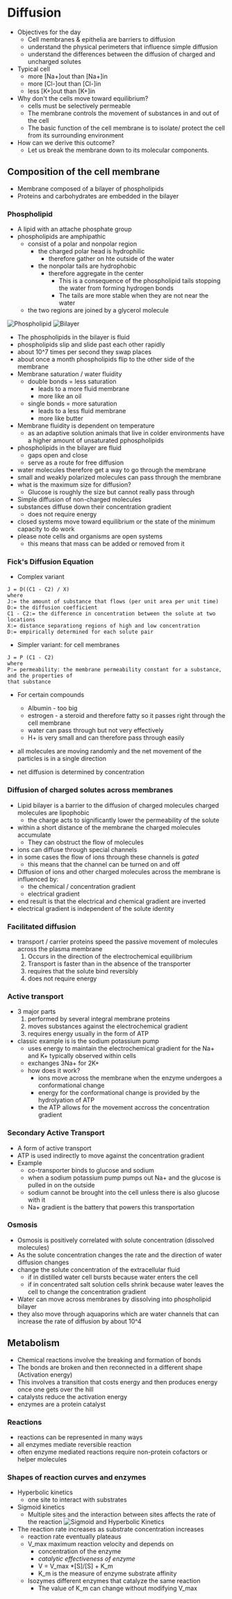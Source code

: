 # Diffusion
+ Objectives for the day
    + Cell membranes & epithelia are barriers to diffusion
    + understand the physical perimeters that influence simple diffusion
    + understand the differences between the diffusion of charged and uncharged
      solutes
+ Typical cell
    + more [Na+]out than [Na+]in
    + more [Cl-]out than [Cl-]in
    + less [K+]out than [K+]in
+ Why don't the cells move toward equilibrium?
    + cells must be selectively permeable
    + The membrane controls the movement of substances in and out of the cell
    + The basic function of the cell membrane is to isolate/ protect the cell
      from its surrounding environment
+ How can we derive this outcome?
   + Let us break the membrane down to its molecular components.

## Composition of the cell membrane 
+ Membrane composed of a bilayer of phospholipids
+ Proteins and carbohydrates are embedded in the bilayer

### Phospholipid
+ A lipid with an attache phosphate group
+ phospholipids are amphipathic
    + consist of a polar and nonpolar region
        + the charged polar head is hydrophilic
            + therefore gather on hte outside of the water
        + the nonpolar tails are hydrophobic
            + therefore aggregate in the center
                + This is a consequence of the phospholipid tails stopping the
                  water from forming hydrogen bonds
                + The tails are more stable when they are not near the water
    + the two regions are joined by a glycerol molecule

![Phospholipid](img/phospholipid.png)
![Bilayer](img/bilayer.jpg)

+ The phospholipids in the bilayer is fluid
+ phospholipids slip and slide past each other rapidly
+ about 10^7 times per second they swap places
+ about once a month phospholipids flip to the other side of the membrane
+ Membrane saturation / water fluidity
    + double bonds = less saturation
        + leads to a more fluid membrane
        + more like an oil
    + single bonds = more saturation
        + leads to a less fluid membrane
        + more like butter
+ Membrane fluidity is dependent on temperature
    + as an adaptive solution animals that live in colder environments have a
      higher amount of unsaturated pphospholipids
+ phospholipids in the bilayer are fluid
    + gaps open and close
    + serve as a route for free diffusion
+ water molecules therefore get a way to go through the membrane
+ small and weakly polarized molecules can pass through the membrane
+ what is the maximum size for diffusion?
    + Glucose is roughly the size but cannot really pass through
+ Simple diffusion of non-charged molecules
+ substances diffuse down their concentration gradient
    + does not require energy
+ closed systems move toward equilibrium or the state of the minimum capacity to
  do work
+ please note cells and organisms are open systems
    + this means that mass can be added or removed from it

### Fick's Diffusion Equation
+ Complex variant

```
J = D((C1 - C2) / X)
where
J:= the amount of substance that flows (per unit area per unit time)
D:= the diffusion coefficient
C1 - C2:= the difference in concentration between the solute at two locations
X:= distance separationg regions of high and low concentration
D:= empirically determined for each solute pair
```

+ Simpler variant: for cell membranes

```
J = P (C1 - C2)
where 
P:= permeability: the membrane permeability constant for a substance, and the properties of
that substance
```

+ For certain compounds
    + Albumin - too big
    + estrogen - a steroid and therefore fatty so it passes right through the
      cell membrane
    + water can pass through but not very effectively
    + H+ is very small and can therefore pass through easily

+ all molecules are moving randomly and the net movement of the particles is in
  a single direction
+ net diffusion is determined by concentration

### Diffusion of charged solutes across membranes
+ Lipid bilayer is a barrier to the diffusion of charged molecules
charged molecules are lipophobic
    + the charge acts to significantly lower the permeability of the solute
+ within a short distance of the membrane the charged molecules accumulate
    + They can obstruct the flow of molecules
+ ions can diffuse through special channels
+ in some cases the flow of ions through these channels is *gated*
    + this means that the channel can be turned on and off
+ Diffusion of ions and other charged molecules across the membrane is
  influenced by:
    + the chemical / concentration gradient
    + electrical gradient
+ end result is that the electrical and chemical gradient are inverted
+ electrical gradient is independent of the solute identity

### Facilitated diffusion
+ transport / carrier proteins speed the passive movement of molecules across
  the plasma membrane
    1. Occurs in the direction of the electrochemical equilibrium
    2. Transport is faster than in the absence of the transporter
    3. requires that the solute bind reversibly
    4. does not require energy

### Active transport
+ 3 major parts
    1. performed by several integral membrane proteins
    2. moves substances against the electrochemical gradient
    3. requires energy usually in the form of ATP
+ classic example is is the sodium potassium pump
    + uses energy to maintain the electrochemical gradient for the Na+ and K+
      typically observed within cells
    + exchanges 3Na+ for 2K+
    + how does it work?
        + ions move across the membrane when the enzyme undergoes a conformational
          change
        + energy for the conformational change is provided by the hydrolyation
          of ATP
        + the ATP allows for the movement accross the concentration gradient

### Secondary Active Transport
+ A form of active transport
+ ATP is used indirectly to move against the concentration gradient
+ Example
    + co-transporter binds to glucose and sodium
    + when a sodium potassium pump pumps out Na+ and the glucose is pulled in on
      the outside
    + sodium cannot be brought into the cell unless there is also glucose with
      it
    + Na+ gradient is the battery that powers this transportation

### Osmosis
+ Osmosis is positively correlated with solute concentration (dissolved
  molecules)
+ As the solute concentration changes the rate and the direction of water
  diffusion changes
+ change the solute concentration of the extracellular fluid
    + if in distilled water cell bursts because water enters the cell
    + if in concentrated salt solution cells shrink because water leaves the
      cell to change the concentration gradient
+ Water can move across membranes by dissolving into phospholipid bilayer
+ they also move through aquaporins which are water channels that can increase
  the rate of diffusion by about 10^4

## Metabolism
+ Chemical reactions involve the breaking and formation of bonds
+ The bonds are broken and then reconnected in a different shape (Activation
  energy)
+ This involves a transition that costs energy and then produces energy once one
  gets over the hill
+ catalysts reduce the activation energy
+ enzymes are a protein catalyst

### Reactions
+ reactions can be represented in many ways
+ all enzymes mediate reversible reaction
+ often enzyme mediated reactions require non-protein cofactors or helper
  molecules

### Shapes of reaction curves and enzymes
+ Hyperbolic kinetics
    + one site to interact with substrates
+ Sigmoid kinetics
    + Multiple sites and the interaction between sites affects the rate of the
      reaction
![Sigmoid and Hyperbolic Kinetics](img/sigmoid-hyperbolic.png)
+ The reaction rate increases as substrate concentration increases
    + reaction rate eventually plateaus
    + V\_max maximum reaction velocity and depends on 
        + concentration of the enzyme
        + *catalytic effectiveness of enzyme*
        + V = V\_max *[S]/[S] + K\_m
        + K\_m is the measure of enzyme substrate affinity
    + Isozymes different enzymes that catalyze the same reaction
        + The value of K\_m can change without modifying V\_max
